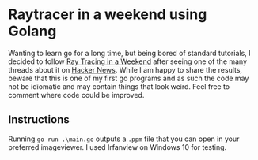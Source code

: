 # Raytracer in a weekend using Golang

Wanting to learn go for a long time, but being bored of standard tutorials, I decided to follow [Ray Tracing in a Weekend](https://www.realtimerendering.com/raytracing/Ray%20Tracing%20in%20a%20Weekend.pdf) after seeing one of the many threads about it on [Hacker News](news.ycombinator.com). While I am happy to share the results, beware that this is one of my first go programs and as such the code may not be idiomatic and may contain things that look weird. Feel free to comment where code could be improved.

## Instructions

Running `go run .\main.go` outputs a `.ppm` file that you can open in your preferred imageviewer. I used Irfanview on Windows 10 for testing.

